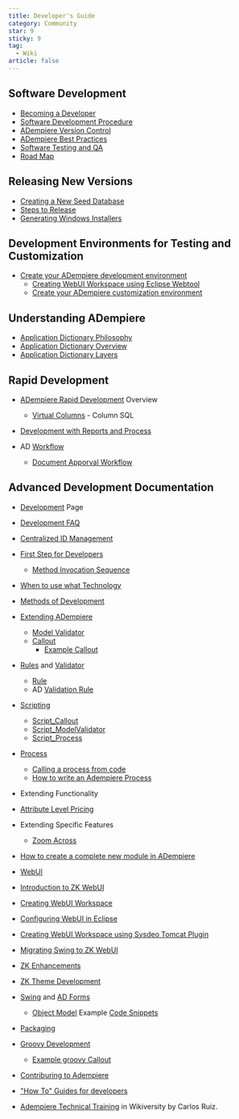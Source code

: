 ```yaml
---
title: Developer's Guide
category: Community
star: 9
sticky: 9
tag:
  - Wiki
article: false
---
```


## Software Development

- [Becoming a Developer](./software-development/becoming-a-developer.md)
- [Software Development Procedure](./software-development/software-development-procedure.md)
- [ADempiere Version Control]()
- [ADempiere Best Practices]()
- [Software Testing and QA]()
- [Road Map]()

## Releasing New Versions

- [Creating a New Seed Database](https://wiki.adempiere.net/Creating_a_New_Seed_Database)
- [Steps to Release](https://wiki.adempiere.net/Steps_To_Release)
- [Generating Windows Installers](https://wiki.adempiere.net/Generating_Windows_Installers)

## Development Environments for Testing and Customization

- [Create your ADempiere development environment](https://wiki.adempiere.net/Create_your_ADempiere_development_environment)
  - [Creating WebUI Workspace using Eclipse Webtool](https://wiki.adempiere.net/Creating_WebUI_Workspace_using_Eclipse_Webtool)
  - [Create your ADempiere customization environment](https://wiki.adempiere.net/Create_your_ADempiere_customization_environment)

## Understanding ADempiere

- [Application Dictionary Philosophy](https://wiki.adempiere.net/Application_Dictionary_Philosophy)
- [Application Dictionary Overview](https://wiki.adempiere.net/Application_Dictionary)
- [Application Dictionary Layers](https://wiki.adempiere.net/Application_Dictionary_Layers)

## Rapid Development

- [ADempiere Rapid Development](https://wiki.adempiere.net/ADempiere_Rapid_Development) Overview
  - [Virtual Columns](https://wiki.adempiere.net/Virtual_Columns) - Column SQL

- [Development with Reports and Process](https://wiki.adempiere.net/Development_with_Reports_and_Process)

- AD [Workflow](https://wiki.adempiere.net/Workflow)
  - [Document Apporval Workflow](https://wiki.adempiere.net/How_to_Activate_Document_Approval_Workflow)

## Advanced Development Documentation

- [Development](https://wiki.adempiere.net/Development) Page
- [Development FAQ](https://wiki.adempiere.net/Development_Terms)
- [Centralized ID Management](https://wiki.adempiere.net/Centralized_ID_Management)
- [First Step for Developers](https://wiki.adempiere.net/First_Step_for_Developers)
  - [Method Invocation Sequence](https://wiki.adempiere.net/Method_Invocation_Sequence)
- [When to use what Technology](https://wiki.adempiere.net/DevGuide_When_to_use)
- [Methods of Development](https://wiki.adempiere.net/Methods_of_Development)
- [Extending ADempiere](https://wiki.adempiere.net/Extending_ADempiere)
  - [Model Validator](https://wiki.adempiere.net/ModelValidator)
  - [Callout](https://wiki.adempiere.net/Callout)
    - [Example Callout](https://wiki.adempiere.net/Callout_Code)
- [Rules](https://wiki.adempiere.net/Rule) and [Validator](https://wiki.adempiere.net/ModelValidator)
  - [Rule](https://wiki.adempiere.net/Rule)
  - AD [Validation Rule](https://wiki.adempiere.net/Validation_Rule)
- [Scripting](https://wiki.adempiere.net/Scripting)
  - [Script_Callout](https://wiki.adempiere.net/Script_Callout)
  - [Script_ModelValidator](https://wiki.adempiere.net/Script_ModelValidator)
  - [Script_Process](https://wiki.adempiere.net/Script_Process)

- [Process](https://wiki.adempiere.net/Process)
  - [Calling a process from code](https://wiki.adempiere.net/Calling_a_process_from_code)
  - [How to write an Adempiere Process](https://wiki.adempiere.net/Howto_write_an_Adempiere_process)

- Extending Functionality

- [Attribute Level Pricing](https://wiki.adempiere.net/Attribute_Level_Pricing)

- Extending Specific Features
  - [Zoom Across](https://wiki.adempiere.net/Extending_Zoom_Across)

- [How to create a complete new module in ADempiere](https://wiki.adempiere.net/How_to_create_a_complete_new_module_in_ADempiere)

- [WebUI](https://wiki.adempiere.net/WebUI)
- [Introduction to ZK WebUI](https://wiki.adempiere.net/Introduction_to_ZK_WebUI)
- [Creating WebUI Workspace](https://wiki.adempiere.net/Creating_WebUI_Workspace)
- [Configuring WebUI in Eclipse](https://wiki.adempiere.net/Creating_WebUI_Workspace_using_Eclipse_Webtool)
- [Creating WebUI Workspace using Sysdeo Tomcat Plugin](https://wiki.adempiere.net/Creating_WebUI_Workspace_using_Sysdeo_Tomcat_Plugin)
- [Migrating Swing to ZK WebUI](https://wiki.adempiere.net/Porting_Custom_Swing_Form_to_ZK)
- [ZK Enhancements](https://wiki.adempiere.net/Sponsored_Development:_Zk_Enhancement)
- [ZK Theme Development](https://wiki.adempiere.net/ZK_Theme_Development)
- [Swing](https://wiki.adempiere.net/index.php?title=Swing&action=edit&redlink=1) and [AD Forms](https://wiki.adempiere.net/index.php?title=AD_Forms&action=edit&redlink=1)
  - [Object Model](https://wiki.adempiere.net/Form_Creation_Object_Model)
Example [Code Snippets](http://www.adempiere.com/index.php/Category:Code_snippets)
- [Packaging](https://wiki.adempiere.net/2Pack_Anatomy)
- [Groovy Development](https://wiki.adempiere.net/index.php?title=Groovy_Development&action=edit&redlink=1)
  - [Example groovy Callout](https://wiki.adempiere.net/Examples:_Callout_and_Process_in_Groovy)
- [Contriburing to Adempiere](https://wiki.adempiere.net/index.php?title=Contriburing_to_Adempiere&action=edit&redlink=1)
- ["How To" Guides for developers](https://wiki.adempiere.net/Technical_HOWTOs)
- [Adempiere Technical Training](http://en.wikiversity.org/wiki/Adempiere_Technical_Training) in Wikiversity by Carlos Ruiz.


